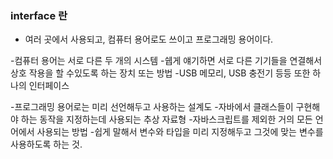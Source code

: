### interface 란

- 여러 곳에서 사용되고, 컴퓨터 용어로도 쓰이고 프로그래밍 용어이다.

-컴퓨터 용어는 서로 다른 두 개의 시스템 -쉡게 얘기하면 서로 다른 기기들을 연결해서 상호 작용을 할 수있도록 하는 장치 또는 방법
-USB 메모리, USB 충전기 등등 또한 하나의 인터페이스

-프로그래밍 용어로는 미리 선언해두고 사용하는 설계도 -자바에서 클래스들이 구현해야 하는 동작을 지정하는데 사용되는 추상 자료형 -자바스크립트를 제외한 거의 모든 언어에서 사용되는 방법 -쉽게 말해서 변수와 타입을 미리 지정해두고 그것에 맞는 변수를 사용하도록 하는 것.
